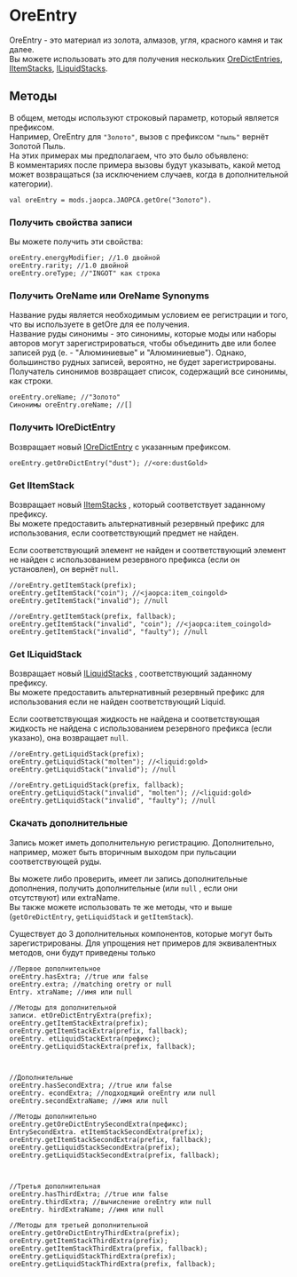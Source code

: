 # OreEntry

OreEntry - это материал из золота, алмазов, угля, красного камня и так далее.  
Вы можете использовать это для получения нескольких [OreDictEntries](/Vanilla/OreDict/IOreDictEntry/), [IItemStacks](/Vanilla/Items/IItemStack/), [ILiquidStacks](/Vanilla/Liquids/ILiquidStack/).

## Методы

В общем, методы используют строковый параметр, который является префиксом.  
Например, OreEntry для `"Золото"`, вызов с префиксом `"пыль"` вернёт Золотой Пыль.  
На этих примерах мы предполагаем, что это было объявлено:  
В комментариях после примера вызовы будут указывать, какой метод может возвращаться (за исключением случаев, когда в дополнительной категории).

```zenscript
val oreEntry = mods.jaopca.JAOPCA.getOre("Золото").
```

### Получить свойства записи

Вы можете получить эти свойства:

```zenscript
oreEntry.energyModifier; //1.0 двойной
oreEntry.rarity; //1.0 двойной
oreEntry.oreType; //"INGOT" как строка
```

### Получить OreName или OreName Synonyms

Название руды является необходимым условием ее регистрации и того, что вы используете в getOre для ее получения.  
Название руды синонимы - это синонимы, которые моды или наборы авторов могут зарегистрироваться, чтобы объединить две или более записей руд (e. - "Алюминиевые" и "Алюминиевые"). Однако, большинство рудных записей, вероятно, не будет зарегистрированы. Получатель синонимов возвращает список, содержащий все синонимы, как строки.

```zenscript
oreEntry.oreName; //"Золото"
Синонимы oreEntry.oreName; //[]
```

### Получить IOreDictEntry

Возвращает новый [IOreDictEntry](/Vanilla/OreDict/IOreDictEntry/) с указанным префиксом.

```zenscript
oreEntry.getOreDictEntry("dust"); //<ore:dustGold>
```

### Get IItemStack

Возвращает новый [IItemStacks](/Vanilla/Items/IItemStack/) , который соответствует заданному префиксу.  
Вы можете предоставить альтернативный резервный префикс для использования, если соответствующий предмет не найден.

Если соответствующий элемент не найден и соответствующий элемент не найден с использованием резервного префикса (если он установлен), он вернёт `null`.

```zenscript
//oreEntry.getItemStack(prefix);
oreEntry.getItemStack("coin"); //<jaopca:item_coingold>
oreEntry.getItemStack("invalid"); //null

//oreEntry.getItemStack(prefix, fallback);
oreEntry.getItemStack("invalid", "coin"); //<jaopca:item_coingold>
oreEntry.getItemStack("invalid", "faulty"); //null
```

### Get ILiquidStack

Возвращает новый [ILiquidStacks](/Vanilla/Liquids/ILiquidStack/) , соответствующий заданному префиксу.  
Вы можете предоставить альтернативный резервный префикс для использования если не найден соответствующий Liquid.

Если соответствующая жидкость не найдена и соответствующая жидкость не найдена с использованием резервного префикса (если указано), она возвращает `null`.

```zenscript
//oreEntry.getLiquidStack(prefix);
oreEntry.getLiquidStack("molten"); //<liquid:gold>
oreEntry.getLiquidStack("invalid"); //null

//oreEntry.getLiquidStack(prefix, fallback);
oreEntry.getLiquidStack("invalid", "molten"); //<liquid:gold>
oreEntry.getLiquidStack("invalid", "faulty"); //null
```

### Скачать дополнительные

Запись может иметь дополнительную регистрацию. Дополнительно, например, может быть вторичным выходом при пульсации соответствующей руды.

Вы можете либо проверить, имеет ли запись дополнительные дополнения, получить дополнительные (или `null` , если они отсутствуют) или extraName.  
Вы также можете использовать те же методы, что и выше (`getOreDictEntry`, `getLiquidStack` и `getItemStack`).

Существует до 3 дополнительных компонентов, которые могут быть зарегистрированы. Для упрощения нет примеров для эквивалентных методов, они будут приведены только

```zenscript
//Первое дополнительное
oreEntry.hasExtra; //true или false
oreEntry.extra; //matching oretry or null
Entry. xtraName; //имя или null

//Методы для дополнительной
записи. etOreDictEntryExtra(prefix);
oreEntry.getItemStackExtra(prefix);
oreEntry.getItemStackExtra(prefix, fallback);
oreEntry. etLiquidStackExtra(префикс);
oreEntry.getLiquidStackExtra(prefix, fallback);



//Дополнительные
oreEntry.hasSecondExtra; //true или false
oreEntry. econdExtra; //подходящий oreEntry или null
oreEntry.secondExtraName; //имя или null

//Методы дополнительно
oreEntry.getOreDictEntrySecondExtra(префикс);
EntrySecondExtra. etItemStackSecondExtra(prefix);
oreEntry.getItemStackSecondExtra(prefix, fallback);
oreEntry.getLiquidStackSecondExtra(prefix);
oreEntry.getLiquidStackSecondExtra(prefix, fallback);



//Третья дополнительная
oreEntry.hasThirdExtra; //true или false
oreEntry.thirdExtra; //вычисление oreEntry или null
oreEntry. hirdExtraName; //имя или null

//Методы для третьей дополнительной
oreEntry.getOreDictEntryThirdExtra(prefix);
oreEntry.getItemStackThirdExtra(prefix);
oreEntry.getItemStackThirdExtra(prefix, fallback);
oreEntry.getLiquidStackThirdExtra(prefix);
oreEntry.getLiquidStackThirdExtra(prefix, fallback);
```